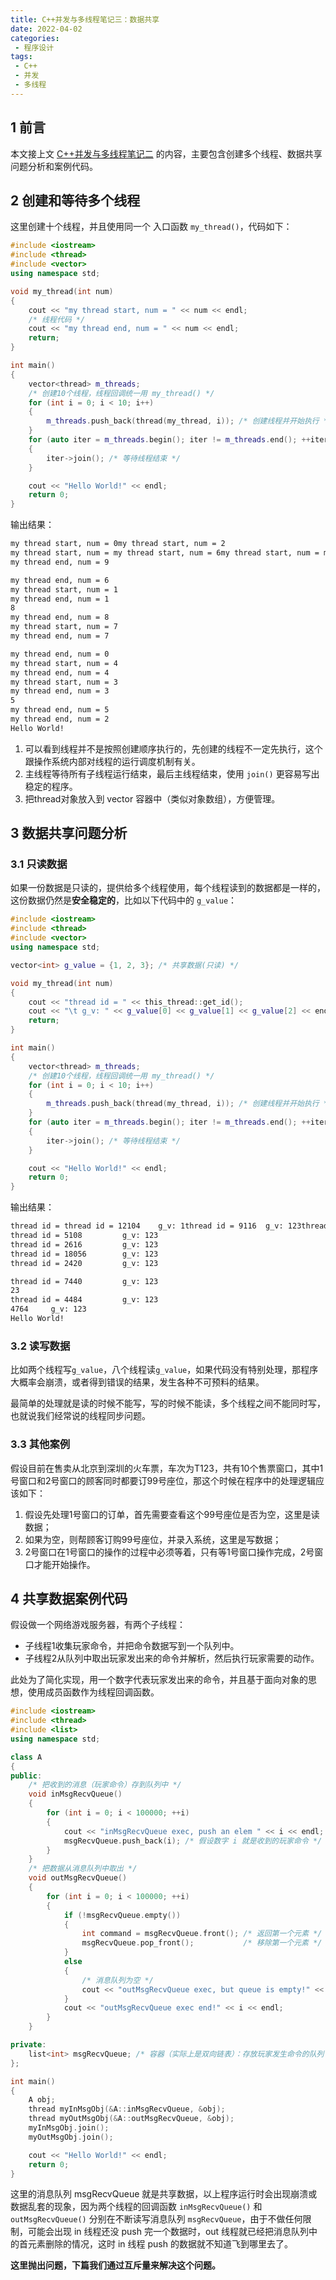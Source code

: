 ```yaml
---
title: C++并发与多线程笔记三：数据共享
date: 2022-04-02
categories:
 - 程序设计
tags:
 - C++
 - 并发
 - 多线程
---
```


## 1 前言

本文接上文 [C++并发与多线程笔记二](./cpp_multithreading_2.md) 的内容，主要包含创建多个线程、数据共享问题分析和案例代码。

## 2 创建和等待多个线程

这里创建十个线程，并且使用同一个 入口函数 `my_thread()`，代码如下：

```cpp
#include <iostream>
#include <thread>
#include <vector>
using namespace std;

void my_thread(int num)
{
	cout << "my thread start, num = " << num << endl;
	/* 线程代码 */
	cout << "my thread end, num = " << num << endl;
	return;
}

int main()
{
	vector<thread> m_threads;
	/* 创建10个线程，线程回调统一用 my_thread() */
	for (int i = 0; i < 10; i++)
	{
		m_threads.push_back(thread(my_thread, i)); /* 创建线程并开始执行 */
	}
	for (auto iter = m_threads.begin(); iter != m_threads.end(); ++iter)
	{
		iter->join(); /* 等待线程结束 */
	}

	cout << "Hello World!" << endl;
	return 0;
}
```

输出结果：

```bash
my thread start, num = 0my thread start, num = 2
my thread start, num = my thread start, num = 6my thread start, num = my thread start, num = 9
my thread end, num = 9

my thread end, num = 6
my thread start, num = 1
my thread end, num = 1
8
my thread end, num = 8
my thread start, num = 7
my thread end, num = 7

my thread end, num = 0
my thread start, num = 4
my thread end, num = 4
my thread start, num = 3
my thread end, num = 3
5
my thread end, num = 5
my thread end, num = 2
Hello World!
```

1. 可以看到线程并不是按照创建顺序执行的，先创建的线程不一定先执行，这个跟操作系统内部对线程的运行调度机制有关。
2. 主线程等待所有子线程运行结束，最后主线程结束，使用 `join()` 更容易写出稳定的程序。
3. 把thread对象放入到 vector 容器中（类似对象数组），方便管理。

## 3 数据共享问题分析

### 3.1 只读数据

如果一份数据是只读的，提供给多个线程使用，每个线程读到的数据都是一样的，这份数据仍然是**安全稳定的**，比如以下代码中的 `g_value`：

```cpp
#include <iostream>
#include <thread>
#include <vector>
using namespace std;

vector<int> g_value = {1, 2, 3}; /* 共享数据(只读) */

void my_thread(int num)
{
	cout << "thread id = " << this_thread::get_id();
	cout << "\t g_v: " << g_value[0] << g_value[1] << g_value[2] << endl;
	return;
}

int main()
{
	vector<thread> m_threads;
	/* 创建10个线程，线程回调统一用 my_thread() */
	for (int i = 0; i < 10; i++)
	{
		m_threads.push_back(thread(my_thread, i)); /* 创建线程并开始执行 */
	}
	for (auto iter = m_threads.begin(); iter != m_threads.end(); ++iter)
	{
		iter->join(); /* 等待线程结束 */
	}

	cout << "Hello World!" << endl;
	return 0;
}
```

输出结果：

```bash
thread id = thread id = 12104    g_v: 1thread id = 9116  g_v: 123thread id = 4540        g_v: 123
thread id = 5108         g_v: 123
thread id = 2616         g_v: 123
thread id = 18056        g_v: 123
thread id = 2420         g_v: 123

thread id = 7440         g_v: 123
23
thread id = 4484         g_v: 123
4764     g_v: 123
Hello World!
```

### 3.2 读写数据

比如两个线程写`g_value`，八个线程读`g_value`，如果代码没有特别处理，那程序大概率会崩溃，或者得到错误的结果，发生各种不可预料的结果。

最简单的处理就是读的时候不能写，写的时候不能读，多个线程之间不能同时写，也就说我们经常说的线程同步问题。

### 3.3 其他案例

假设目前在售卖从北京到深圳的火车票，车次为T123，共有10个售票窗口，其中1号窗口和2号窗口的顾客同时都要订99号座位，那这个时候在程序中的处理逻辑应该如下：

1. 假设先处理1号窗口的订单，首先需要查看这个99号座位是否为空，这里是读数据；
2. 如果为空，则帮顾客订购99号座位，并录入系统，这里是写数据；
3. 2号窗口在1号窗口的操作的过程中必须等着，只有等1号窗口操作完成，2号窗口才能开始操作。

## 4 共享数据案例代码

假设做一个网络游戏服务器，有两个子线程：

- 子线程1收集玩家命令，并把命令数据写到一个队列中。
- 子线程2从队列中取出玩家发出来的命令并解析，然后执行玩家需要的动作。

此处为了简化实现，用一个数字代表玩家发出来的命令，并且基于面向对象的思想，使用成员函数作为线程回调函数。

```cpp
#include <iostream>
#include <thread>
#include <list>
using namespace std;

class A
{
public:
	/* 把收到的消息（玩家命令）存到队列中 */
	void inMsgRecvQueue()
	{
		for (int i = 0; i < 100000; ++i)
		{
			cout << "inMsgRecvQueue exec, push an elem " << i << endl;
			msgRecvQueue.push_back(i); /* 假设数字 i 就是收到的玩家命令 */
		}
	}
	/* 把数据从消息队列中取出 */
	void outMsgRecvQueue()
	{
		for (int i = 0; i < 100000; ++i)
		{
			if (!msgRecvQueue.empty())
			{
				int command = msgRecvQueue.front(); /* 返回第一个元素 */
				msgRecvQueue.pop_front();			/* 移除第一个元素 */
			}
			else
			{
				/* 消息队列为空 */
				cout << "outMsgRecvQueue exec, but queue is empty!" << i << endl;
			}
			cout << "outMsgRecvQueue exec end!" << i << endl;
		}
	}

private:
	list<int> msgRecvQueue; /* 容器（实际上是双向链表）：存放玩家发生命令的队列 */
};

int main()
{
	A obj;
	thread myInMsgObj(&A::inMsgRecvQueue, &obj);
	thread myOutMsgObj(&A::outMsgRecvQueue, &obj);
	myInMsgObj.join();
	myOutMsgObj.join();

	cout << "Hello World!" << endl;
	return 0;
}
```

这里的消息队列 msgRecvQueue 就是共享数据，以上程序运行时会出现崩溃或数据乱套的现象，因为两个线程的回调函数 `inMsgRecvQueue()` 和 `outMsgRecvQueue()` 分别在不断读写消息队列 `msgRecvQueue`，由于不做任何限制，可能会出现 in 线程还没 push 完一个数据时，out 线程就已经把消息队列中的首元素删除的情况，这时 in 线程 push 的数据就不知道飞到哪里去了。

**这里抛出问题，下篇我们通过互斥量来解决这个问题。**
